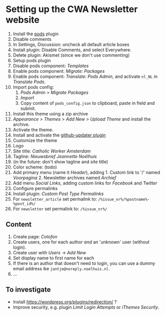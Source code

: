 # Setting up the CWA Newsletter website

1. Install the [pods](https://wordpress.org/plugins/pods/) plugin
2. Disable comments
  1. In Settings, Discussion: uncheck all default article boxes
  2. Install plugin: Disable Comments, and select Everywhere.
  3. Delete plugin: Akismet (since we don't use commenting)
3. Setup pods plugin
  1. Disable pods component: _Templates_
  2. Enable pods component: _Migrate: Packages_
  3. Enable pods component: _Translate: Pods Admin_, and activate `nl_NL` in _Translate Pods_.
  4. Import pods config:
      1. _Pods Admin_ > _Migrate Packages_
      2. _Import_
      3. Copy content of `pods_config.json` to clipboard, paste in field and submit.
4. Install this theme using a zip archive
  1. _Appearance_ > _Themes_ > _Add New_ > _Upload Theme_ and install the archive.
  2. Activate the theme.
  3. Install and activate the [github-updater plugin](https://github.com/afragen/github-updater/wiki/Installation)
5. Customize the theme
  1. Logo
  2. Site title: _Catholic Worker Amsterdam_
  3. Tagline: _Nieuwsbrief Jeannette Noëlhuis_
  4. (in the future: don't show tagline and site title)
  5. Color scheme: (todo)
  6. Add primary menu (name it _Header_), adding
    1. Custom link to '/' named _Voorpagina_
    2. Newsletter archives named _Archief_
  7. Add menu _Social Links_, adding custom links for _Facebook_ and _Twitter_
6. Configure permalinks
  1. Install plugin: _Custom Post Type Permalinks_
  2. For `newsletter_article` set permalink to: `/%issue_nr%/%postname%-%post_id%/`
  3. For `newsletter` set permalink to: `/%issue_nr%/`

## Content
1. Create page: _Colofon_
2. Create users, one for each author _and_ an 'unknown' user (without login).
  1. Create user with _Users_ -> _Add New_
  2. Set display name to first name for each
  3. If there is an author that doesn't need to login, you can use a dummy
     email address ike `jantje@noreply.noelhuis.nl`.
3. ...

## To investigate

- Install https://wordpress.org/plugins/redirection/ ?
- Improve security, e.g. plugin _Limit Login Attempts_ or _iThemes Security_.
